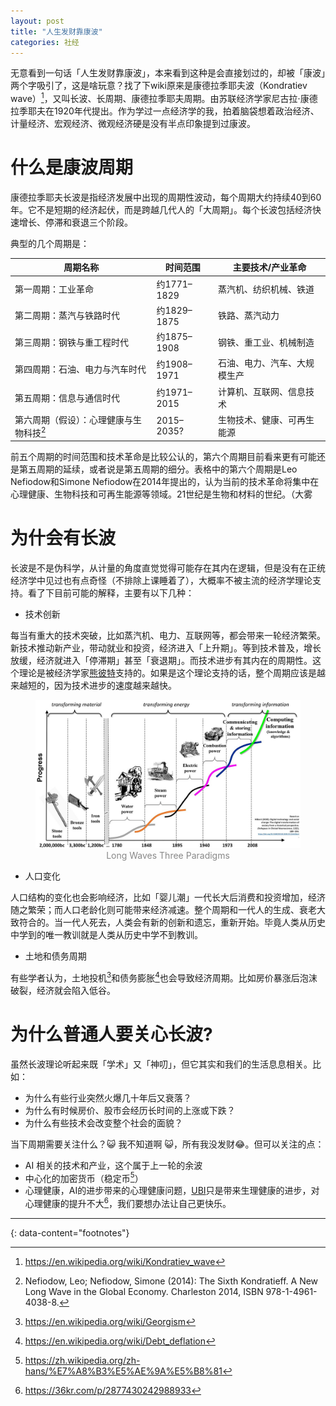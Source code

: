 ```yaml
---
layout: post
title: "人生发财靠康波"
categories: 社经
---
```


无意看到一句话「人生发财靠康波」，本来看到这种是会直接划过的，却被「康波」两个字吸引了，这是啥玩意？找了下wiki原来是康德拉季耶夫波（Kondratiev wave）[^1]，又叫长波、长周期、康德拉季耶夫周期。由苏联经济学家尼古拉·康德拉季耶夫在1920年代提出。作为学过一点经济学的我，拍着脑袋想着政治经济、计量经济、宏观经济、微观经济硬是没有半点印象提到过康波。

# 什么是康波周期
康德拉季耶夫长波是指经济发展中出现的周期性波动，每个周期大约持续40到60年。它不是短期的经济起伏，而是跨越几代人的「大周期」。每个长波包括经济快速增长、停滞和衰退三个阶段。

典型的几个周期是：

| 周期名称             | 时间范围       | 主要技术/产业革命      |
| ---------------- | ---------- | -------------- |
| 第一周期：工业革命        | 约1771–1829 | 蒸汽机、纺织机械、铁道    |
| 第二周期：蒸汽与铁路时代     | 约1829–1875 | 铁路、蒸汽动力        |
| 第三周期：钢铁与重工程时代    | 约1875–1908 | 钢铁、重工业、机械制造    |
| 第四周期：石油、电力与汽车时代  | 约1908–1971 | 石油、电力、汽车、大规模生产 |
| 第五周期：信息与通信时代     | 约1971–2015 | 计算机、互联网、信息技术   |
| 第六周期（假设）：心理健康与生物科技[^2] | 2015–2035? | 生物技术、健康、可再生能源  |

前五个周期的时间范围和技术革命是比较公认的，第六个周期目前看来更有可能还是第五周期的延续，或者说是第五周期的细分。表格中的第六个周期是Leo Nefiodow和Simone Nefiodow在2014年提出的，认为当前的技术革命将集中在心理健康、生物科技和可再生能源等领域。21世纪是生物和材料的世纪。（大雾

# 为什会有长波
长波是不是伪科学，从计量的角度直觉觉得可能存在其内在逻辑，但是没有在正统经济学中见过也有点奇怪（不排除上课睡着了），大概率不被主流的经济学理论支持。看了下目前可能的解释，主要有以下几种：

- 技术创新

每当有重大的技术突破，比如蒸汽机、电力、互联网等，都会带来一轮经济繁荣。新技术推动新产业，带动就业和投资，经济进入「上升期」。等到技术普及，增长放缓，经济就进入「停滞期」甚至「衰退期」。而技术进步有其内在的周期性。这个理论是被经济学家[熊彼特](https://en.wikipedia.org/wiki/Joseph_Schumpeter)支持的。如果是这个理论支持的话，整个周期应该是越来越短的，因为技术进步的速度越来越快。

<figure>
  <img src="/assets/img/LongWavesThreeParadigms.jpg" alt="Long Waves Three Paradigms" title="Long Waves Three Paradigms">
  <figcaption style="text-align:center;color:#888;">Long Waves Three Paradigms</figcaption>
</figure>

- 人口变化

人口结构的变化也会影响经济，比如「婴儿潮」一代长大后消费和投资增加，经济随之繁荣；而人口老龄化则可能带来经济减速。整个周期和一代人的生成、衰老大致符合的。当一代人死去，人类会有新的创新和遗忘，重新开始。毕竟人类从历史中学到的唯一教训就是人类从历史中学不到教训。

- 土地和债务周期

有些学者认为，土地投机[^3]和债务膨胀[^4]也会导致经济周期。比如房价暴涨后泡沫破裂，经济就会陷入低谷。

# 为什么普通人要关心长波?

虽然长波理论听起来既「学术」又「神叨」，但它其实和我们的生活息息相关。比如：

- 为什么有些行业突然火爆几十年后又衰落？
- 为什么有时候房价、股市会经历长时间的上涨或下跌？
- 为什么有些技术会改变整个社会的面貌？

当下周期需要关注什么？<span class=emoji>😺</span> 我不知道啊 <span class=emoji>😺</span>，所有我没发财<span class=emoji>😂</span>。但可以关注的点：
- AI 相关的技术和产业，这个属于上一轮的余波
- 中心化的加密货币（稳定币[^5]）
- 心理健康，AI的进步带来的心理健康问题，[UBI](https://en.wikipedia.org/wiki/Universal_basic_income)只是带来生理健康的进步，对心理健康的提升不大[^6]，我们要想办法让自己更快乐。


---
{: data-content="footnotes"}
[^1]: https://en.wikipedia.org/wiki/Kondratiev_wave
[^2]: Nefiodow, Leo; Nefiodow, Simone (2014): The Sixth Kondratieff. A New Long Wave in the Global Economy. Charleston 2014, ISBN 978-1-4961-4038-8.
[^3]: https://en.wikipedia.org/wiki/Georgism
[^4]: https://en.wikipedia.org/wiki/Debt_deflation
[^5]: https://zh.wikipedia.org/zh-hans/%E7%A8%B3%E5%AE%9A%E5%B8%81
[^6]: https://36kr.com/p/2877430242988933